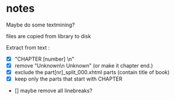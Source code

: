 # notes
Maybe do some textmining?


files are copied from library to disk

Extract from text :

- [x] "CHAPTER [number] \n" 
- [x] remove "Unknown\n      Unknown" (or make it chapter end.)
- [x] exclude the part[nr]_split_000.xhtml parts (contain title of book)
- [x] keep only the parts that start with CHAPTER
- [] maybe remove all linebreaks?
